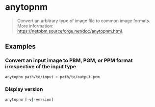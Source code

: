 # anytopnm

> Convert an arbitrary type of image file to common image formats. More information: <https://netpbm.sourceforge.net/doc/anytopnm.html>.

## Examples

### Convert an input image to PBM, PGM, or PPM format irrespective of the input type

```bash
anytopnm path/to/input > path/to/output.pnm
```

### Display version

```bash
anytopnm [-v|-version]
```
